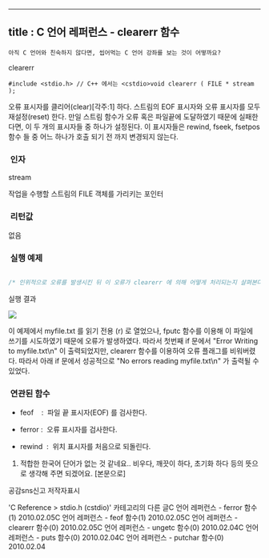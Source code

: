 ----------------
title : C 언어 레퍼런스 - clearerr 함수
--------------



```warning
아직 C 언어와 친숙하지 않다면, 씹어먹는 C 언어 강좌를 보는 것이 어떻까요?
```


clearerr



```info
#include <stdio.h> // C++ 에서는 <cstdio>void clearerr ( FILE * stream );
```


오류 표시자를 클리어(clear)[각주:1] 하다. 
스트림의 EOF 표시자와 오류 표시자를 모두 재설정(reset) 한다.
만일 스트림 함수가 오류 혹은 파일끝에 도달하였기 때문에 실패한다면, 이 두 개의 표시자들 중 하나가 설정된다. 이 표시자들은 rewind, fseek, fsetpos 함수 들 중 어느 하나가 호출 되기 전 까지 변경되지 않는다. 



###  인자




stream

작업을 수행할 스트림의 FILE 객체를 가리키는 포인터



###  리턴값




없음



###  실행 예제




```cpp

/* 인위적으로 오류를 발생시킨 뒤 이 오류가 clearerr 에 의해 어떻게 처리되는지 살펴본다.이 예제는 http://www.cplusplus.com/reference/clibrary/cstdio/clearerr/에서 가져왔습니다. */#include <stdio.h>int main (){    FILE * pFile;    pFile = fopen("myfile.txt","r");    if (pFile==NULL) perror ("Error opening file");    else    {        fputc ('x',pFile);        if (ferror (pFile))        {            printf ("Error Writing to myfile.txt\n");            clearerr (pFile);        }        fgetc (pFile);        if (!ferror (pFile))            printf ("No errors reading myfile.txt\n");        fclose (pFile);    }    return 0;}
```

실행 결과


![](http://img1.daumcdn.net/thumb/R1920x0/?fname=http%3A%2F%2Fcfile27.uf.tistory.com%2Fimage%2F143FEB114B6AED222A25EB)

이 예제에서 myfile.txt 를 읽기 전용 (r) 로 열었으나, fputc 함수를 이용해 이 파일에 쓰기를 시도하였기 때문에 오류가 발생하였다. 따라서 첫번째 if 문에서 "Error Writing to myfile.txt\n" 이 출력되었지만, clearerr 함수를 이용하여 오류 플래그를 비워버렸다. 따라서 아래 if 문에서 성공적으로 "No errors reading myfile.txt\n" 가 출력될 수 있었다. 



###  연관된 함수





* feof
   :  파일 끝 표시자(EOF) 를 검사한다.

* ferror
 :  오류 표시자를 검사한다.

* rewind  :  위치 표시자를 처음으로 되돌린다.   





1. 적합한 한국어 단어가 없는 것 같네요.. 비우다, 깨끗이 하다, 초기화 하다 등의 뜻으로 생각해 주면 되겠어요. 
[본문으로]




공감sns신고
저작자표시

'C Reference > stdio.h (cstdio)' 카테고리의 다른 글C 언어 레퍼런스 - ferror 함수(1)
2010.02.05C 언어 레퍼런스 - feof 함수(1)
2010.02.05C 언어 레퍼런스 - clearerr 함수(0)
2010.02.05C 언어 레퍼런스 - ungetc 함수(0)
2010.02.04C 언어 레퍼런스 - puts 함수(0)
2010.02.04C 언어 레퍼런스 - putchar 함수(0)
2010.02.04

